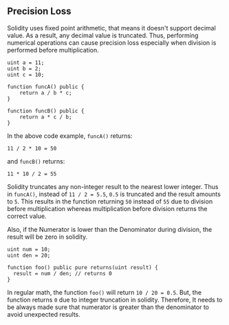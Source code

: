 ## Precision Loss

Solidity uses fixed point arithmetic, that means it doesn't support decimal value. As a result, any decimal value is truncated. Thus, performing numerical operations can cause precision loss especially when division is performed before multiplication.

```solidity
uint a = 11;
uint b = 2;
uint c = 10;

function funcA() public {
    return a / b * c; 
}

function funcB() public {
    return a * c / b;
}
```

In the above code example, ``funcA()`` returns:
```soldiity
11 / 2 * 10 = 50
```
and ``funcB()`` returns:
```solidity
11 * 10 / 2 = 55
```
Solidity truncates any non-integer result to the nearest lower integer. Thus in ``funcA()``, instead of ``11 / 2 = 5.5``, ``0.5`` is truncated and the result amounts to ``5``. This results in the function returning ``50`` instead of ``55`` due to division before multiplication whereas multiplication before division returns the correct value.

Also, if the Numerator is lower than the Denominator during division, the result will be zero in solidity.

```solidity
uint num = 10;
uint den = 20;

function foo() public pure returns(uint result) {
  result = num / den; // returns 0
}
```

In regular math, the function ``foo()`` will return ``10 / 20 = 0.5``. But, the function returns ``0`` due to integer truncation in solidity. Therefore, It needs to be always made sure that numerator is greater than the denominator to avoid unexpected results.